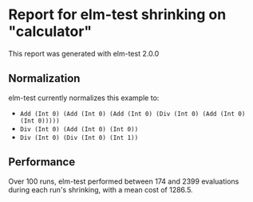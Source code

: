 # Report for elm-test shrinking on "calculator"

This report was generated with elm-test 2.0.0

## Normalization

elm-test currently normalizes this example to:

* ``Add (Int 0) (Add (Int 0) (Add (Int 0) (Div (Int 0) (Add (Int 0) (Int 0)))))``
* ``Div (Int 0) (Add (Int 0) (Int 0))``
* ``Div (Int 0) (Div (Int 0) (Int 1))``

## Performance

Over 100 runs, elm-test performed between 174 and 2399 evaluations during each run's shrinking, with a mean cost of 1286.5.
